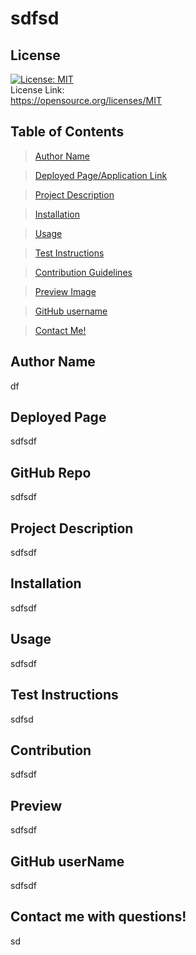 
# sdfsd

## License
[![License: MIT](https://img.shields.io/badge/License-MIT-yellow.svg)](https://opensource.org/licenses/MIT)<br> License Link:<br>  https://opensource.org/licenses/MIT

## Table of Contents
>[Author Name](#author-name) 

>[Deployed Page/Application Link](#deployed-page) 

>[Project Description](#project-description)

>[Installation](#installation)

>[Usage](#usage)

>[Test Instructions](#test-instructions)

>[Contribution Guidelines](#contribution)

>[Preview Image](#preview)

>[GitHub username](#github-username)

>[Contact Me!](#contact-me-with-questions!)

## Author Name
df

## Deployed Page
sdfsdf

## GitHub Repo
sdfsdf

## Project Description
sdfsdf

## Installation
sdfsdf

## Usage
sdfsdf

## Test Instructions
sdfsd

## Contribution
sdfsdf

## Preview
sdfsdf

## GitHub userName
sdfsdf

## Contact me with questions!
sd

